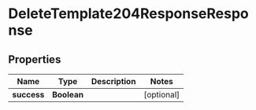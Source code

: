 

# DeleteTemplate204ResponseResponse


## Properties

| Name | Type | Description | Notes |
|------------ | ------------- | ------------- | -------------|
|**success** | **Boolean** |  |  [optional] |



